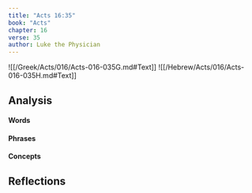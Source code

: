 ```yaml
---
title: "Acts 16:35"
book: "Acts"
chapter: 16
verse: 35
author: Luke the Physician
---
```

![[/Greek/Acts/016/Acts-016-035G.md#Text]]
![[/Hebrew/Acts/016/Acts-016-035H.md#Text]]

## Analysis

#### Words

#### Phrases

#### Concepts

## Reflections
